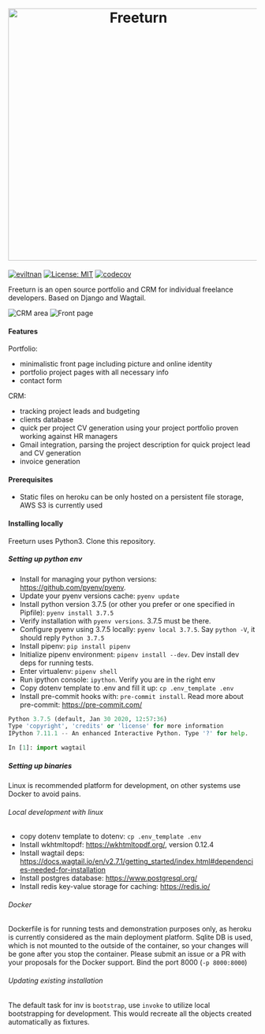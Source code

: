 

<h1 align="center">
    <img width="512" valign="middle" src="https://cheparev-portfolio.s3.amazonaws.com/images/freeturn.original.png" alt="Freeturn">
</h1>

[![eviltnan](https://circleci.com/gh/eviltnan/freeturn.svg?style=shield)](https://app.circleci.com/pipelines/github/eviltnan/freeturn)
[![License: MIT](https://img.shields.io/badge/License-MIT-yellow.svg)](https://opensource.org/licenses/MIT)
[![codecov](https://codecov.io/gh/eviltnan/freeturn/branch/develop/graph/badge.svg)](https://codecov.io/gh/eviltnan/freeturn)

Freeturn is an open source portfolio and CRM for individual freelance developers.
Based on Django and Wagtail.

![CRM area](https://cheparev-portfolio.s3.amazonaws.com/images/Office_-_Projects_070.original.png)
![Front page](https://cheparev-portfolio.s3.amazonaws.com/images/Selection_069.original.png)

#### Features

Portfolio:

* minimalistic front page including picture and online identity
* portfolio project pages with all necessary info
* contact form

CRM:
* tracking project leads and budgeting
* clients database
* quick per project CV generation using your project portfolio proven working against HR managers
* Gmail integration, parsing the project description for quick project lead and CV generation
* invoice generation

#### Prerequisites

* Static files on heroku can be only hosted on a persistent file storage, AWS S3 is currently used

#### Installing locally

Freeturn uses Python3. Clone this repository.

##### Setting up python env

* Install for managing your python versions: https://github.com/pyenv/pyenv.
* Update your pyenv versions cache: `pyenv update`
* Install python version 3.7.5 (or other you prefer or one specified in Pipfile): `pyenv install 3.7.5`
* Verify installation with `pyenv versions`. 3.7.5 must be there.
* Configure pyenv using 3.7.5 locally: `pyenv local 3.7.5`. Say `python -V`, it should reply `Python 3.7.5`
* Install pipenv: `pip install pipenv`
* Initialize pipenv environment: `pipenv install --dev`. Dev install dev deps for running tests.
* Enter virtualenv: `pipenv shell`
* Run ipython console: `ipython`. Verify you are in the right env
* Copy dotenv template to .env and fill it up: `cp .env_template .env`
* Install pre-commit hooks with: `pre-commit install`. Read more about pre-commit: https://pre-commit.com/

```python
Python 3.7.5 (default, Jan 30 2020, 12:57:36)
Type 'copyright', 'credits' or 'license' for more information
IPython 7.11.1 -- An enhanced Interactive Python. Type '?' for help.

In [1]: import wagtail
```

##### Setting up binaries

Linux is recommended platform for development, on other systems use Docker to avoid pains.

###### Local development with linux

* copy dotenv template to dotenv: `cp .env_template .env`
* Install wkhtmltopdf: https://wkhtmltopdf.org/, version 0.12.4
* Install wagtail deps: https://docs.wagtail.io/en/v2.7.1/getting_started/index.html#dependencies-needed-for-installation
* Install postgres database: https://www.postgresql.org/
* Install redis key-value storage for caching: https://redis.io/

###### Docker

Dockerfile is for running tests and demonstration purposes only, as heroku is currently considered as the main deployment platform.
Sqlite DB is used, which is not mounted to the outside of the container, so your changes will be gone after you stop the container.
Please submit an issue or a PR with your proposals for the Docker support.
Bind the port 8000 (`-p 8000:8000`)

###### Updating existing installation

The default task for inv is `bootstrap`, use `invoke` to utilize local bootstrapping for development. This would recreate
all the objects created automatically as fixtures.

